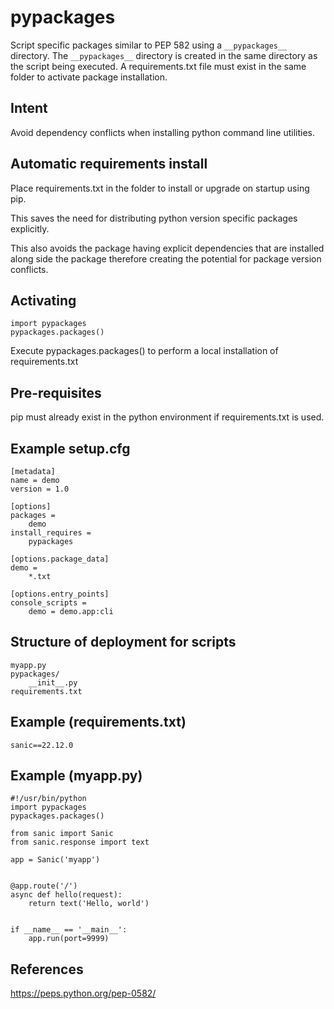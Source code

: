 # pypackages

Script specific packages similar to PEP 582 using a `__pypackages__` directory.
The `__pypackages__` directory is created in the same directory as the script being executed.
A requirements.txt file must exist in the same folder to activate package installation.

## Intent

Avoid dependency conflicts when installing python command line utilities.

## Automatic requirements install

Place requirements.txt in the folder to install or upgrade on startup using pip.

This saves the need for distributing python version specific packages explicitly.

This also avoids the package having explicit dependencies that are installed along side
the package therefore creating the potential for package version conflicts.

## Activating

    import pypackages
    pypackages.packages()

Execute pypackages.packages() to perform a local installation of requirements.txt

## Pre-requisites

pip must already exist in the python environment if requirements.txt is used.

## Example setup.cfg

    [metadata]
    name = demo
    version = 1.0

    [options]
    packages =
        demo
    install_requires =
        pypackages

    [options.package_data]
    demo =
        *.txt

    [options.entry_points]
    console_scripts =
        demo = demo.app:cli


## Structure of deployment for scripts

    myapp.py
    pypackages/
        __init__.py
    requirements.txt

## Example (requirements.txt)

    sanic==22.12.0

## Example (myapp.py)

    #!/usr/bin/python
    import pypackages
    pypackages.packages()

    from sanic import Sanic
    from sanic.response import text

    app = Sanic('myapp')


    @app.route('/')
    async def hello(request):
        return text('Hello, world')


    if __name__ == '__main__':
        app.run(port=9999)

## References

https://peps.python.org/pep-0582/

